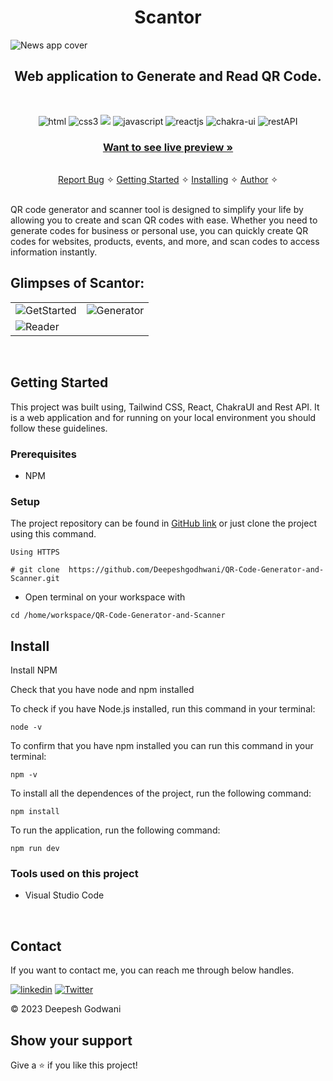 <h1 align="center">Scantor</h1> 

![News app cover](https://res.cloudinary.com/dynjwlpl3/image/upload/v1678535486/Projects%20readme/Scantor_home_q9djag.png)

<h2 align="center">Web application to Generate and Read QR Code.</h2>    

<br />
<p align="center">
    <img src="https://img.shields.io/badge/HTML5-%230077B5.svg?&style=for-the-badge&color=orange&logo=HTML5&logoColor=white" alt="html"/>  
    <img src="https://img.shields.io/badge/CSS3-1572B6?style=for-the-badge&logo=css3&logoColor=white" alt="css3"/> 
    <img src="https://img.shields.io/badge/tailwindcss-%2338B2AC.svg?style=for-the-badge&logo=tailwind-css&logoColor=white"/>  
    <img src="https://img.shields.io/badge/JAVASCRIPT-%230077B5.svg?&style=for-the-badge&color=black&logo=JAVASCRIPT&logoColor=yellow" alt="javascript"/> 
    <img src="https://img.shields.io/badge/React-20232A?style=for-the-badge&logo=react&logoColor=61DAFB" alt="reactjs" />
    <img src="https://img.shields.io/badge/Chakra%20UI-3bc7bd?style=for-the-badge&logo=chakraui&logoColor=white" alt="chakra-ui"/>  
    <img src="https://img.shields.io/badge/Rest_API-02303A?style=for-the-badge&logo=react-router&logoColor=white" alt="restAPI"/>   
</p>
     
  <h3 align="center"><a href="https://deepeshgodhwani.github.io/QR-Code-Generator-and-Scanner/"><strong>Want to see live preview »</strong></a></h3>
   
    
  <p align="center"> 
    <br />
    <a href="https://github.com/Deepeshgodwani/QR-Code-Generator-and-Scanner/issues">Report Bug</a>    &#10023;
    <a href="#Getting-Started">Getting Started</a> &#10023; <a href="#Install">Installing</a> &#10023;    
    <a href="#Contact">Author</a> &#10023;
  </p>
<br/>
QR code generator and scanner tool is designed to simplify your life by allowing you to create and scan QR codes with ease. Whether you need to generate codes for business or personal use, you can quickly create QR codes for websites, products, events, and more, and scan codes to access information instantly.

<br />

## Glimpses of Scantor:
<table>
  <tr>
    <td><img src="https://res.cloudinary.com/dynjwlpl3/image/upload/v1678535485/Projects%20readme/scantor2_tnes2u.png" alt="GetStarted" /></td>
    <td><img src="https://res.cloudinary.com/dynjwlpl3/image/upload/v1678535485/Projects%20readme/scantor3_nzkgn5.png" alt="Generator" /></td>
  </tr>
  <tr>
    <td><img src="https://res.cloudinary.com/dynjwlpl3/image/upload/v1678535485/Projects%20readme/scantor4_xdgtx8.png" alt="Reader" /></td>
  </tr>

</table>

<br />

## Getting Started

This project was built using, Tailwind CSS, React, ChakraUI and Rest API. It is a web application and for running on your local environment you should follow these guidelines.


### Prerequisites

- NPM 

### Setup


The project repository can be found in [GitHub link](https://github.com/Deepeshgodhwani/QR-Code-Generator-and-Scanner) or just clone the project using this command. 


```
Using HTTPS

# git clone  https://github.com/Deepeshgodhwani/QR-Code-Generator-and-Scanner.git
```

+ Open terminal on your workspace with

```
cd /home/workspace/QR-Code-Generator-and-Scanner
```


## Install

Install NPM

Check that you have node and npm installed

To check if you have Node.js installed, run this command in your terminal:


```
node -v
```

To confirm that you have npm installed you can run this command in your terminal:


```
npm -v
```


To install all the dependences of the project, run the following command:


```
npm install
```


To run the application, run the following command:

```
npm run dev
```


### Tools used on this project

- Visual Studio Code

<br/>


## Contact

If you want to contact me, you can reach me through below handles.

[![linkedin](https://img.shields.io/badge/Deepesh_Godwani-0077B5?style=for-the-badge&logo=linkedin&logoColor=white)](https://linkedin.com/in/deeepesh-godhwani-4269531b0)
[![Twitter](https://img.shields.io/badge/Deepesh_Godwani-20232A?style=for-the-badge&logo=Github&logoColor=white)](https://github.com/Deepeshgodhwani)

© 2023 Deepesh Godwani



## Show your support

Give a ⭐️ if you like this project!



